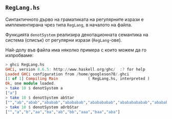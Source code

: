 ## `RegLang.hs`

Синтактичното дърво на граматиката на регулярните изрази е имплементирана чрез типа `RegLang`, в началото на файла.

Функцията `denotSystem` реализира денотационната семантика на
система (списък) от регулярни изрази (`RegLang`-ове).

Най-долу във файла има няколко примера с които можем да го изпробваме:
```haskell
> ghci RegLang.hs
GHCi, version 8.6.5: http://www.haskell.org/ghc/  :? for help
Loaded GHCi configuration from /home/googleson78/.ghci
[1 of 1] Compiling Main             ( RegLang.hs, interpreted )
Ok, one module loaded.
> take 10 $ denotSystem a
["a"]
> take 10 $ denotSystem abStar
["","ab","abab","ababab","abababab","ababababab","abababababab","ababababababab","abababababababab","ababababababababab"]
> take 10 $ denotSystem aOrbStar
["","a","b","aa","ba","ab","bb","aaa","baa","aba"]
```
